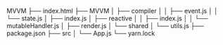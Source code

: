 MVVM
├── index.html
├── MVVM
│   ├── compiler
│   │   ├── event.js
│   │   └── state.js
│   ├── index.js
│   ├── reactive
│   │   ├── index.js
│   │   └── mutableHandler.js
│   ├── render.js
│   └── shared
│       └── utils.js
├── package.json
├── src
│   └── App.js
└── yarn.lock

